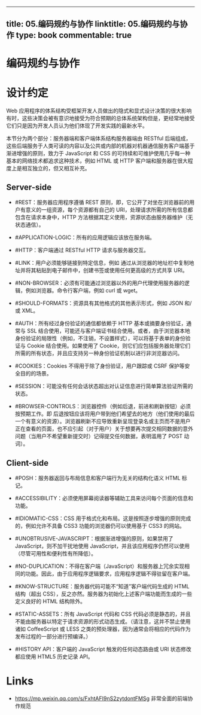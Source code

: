 
---
title: 05.编码规约与协作
linktitle: 05.编码规约与协作
type: book
commentable: true
---

# 编码规约与协作

# 设计约定

Web 应用程序的体系结构受框架开发人员做出的隐式和显式设计决策的很大影响有时，这些决策会被有意识地接受为符合预期的总体系统架构但是，更经常地接受它们只是因为开发人员认为他们体现了开发实践的最新水平。

本节分为两个部分：服务器端和客户端体系结构服务器端由 RESTful 后端组成，这些后端服务于人类可读的内容以及公共或内部的机器对机器通信服务客户端基于渐进增强的原则，致力于 JavaScript 和 CSS 的可持续和可维护使用几乎每一种基本的网络技术都追求这种技术，例如 HTML 或 HTTP 客户端和服务器在很大程度上是相互独立的，但又相互补充。

## Server-side

- #REST：服务器应用程序遵循 REST 原则，即，它公开了对坐在浏览器前的用户有意义的一组资源，每个资源都有自己的 URI，处理请求所需的所有信息都包含在请求本身中，HTTP 方法根据其定义使用，资源状态由服务器维护（无状态通信）。

- #APPLICATION-LOGIC：所有的应用逻辑应该放在服务端。

- #HTTP：客户端通过 RESTful HTTP 请求与服务器交互。

- #LINK：用户必须能够链接到特定信息，例如 通过从浏览器的地址栏中复制地址并将其粘贴到电子邮件中，创建书签或使用任何更高级的方式共享 URI。

- #NON-BROWSER：必须有可能通过浏览器以外的用户代理使用服务器的逻辑，例如浏览器。命令行客户端，例如 curl 或 wget。

- #SHOULD-FORMATS：资源具有其他格式的其他表示形式，例如 JSON 和/或 XML。

- #AUTH：所有经过身份验证的通信都依赖于 HTTP 基本或摘要身份验证，通常与 SSL 结合使用，可能还与客户端证书结合使用。或者，由于浏览器本地身份验证的局限性（例如，不注销，不设置样式），可以将基于表单的身份验证与 Cookie 结合使用。如果使用了 Cookie，则它们应包括服务器处理它们所需的所有状态，并且应支持另一种身份验证机制以进行非浏览器访问。

- #COOKIES：Cookies 不得用于除了身份验证，用户跟踪或 CSRF 保护等安全目的的场景。

- #SESSION：可能没有任何会话状态超出对认证信息进行简单算法验证所需的状态。

- #BROWSER-CONTROLS：浏览器控件（例如后退，前进和刷新按钮）必须按预期工作。即 后退按钮应该将用户带到他们希望去的地方（他们使用的最后一个有意义的资源）。浏览器刷新不应导致重新呈现登录名或主页而不是用户正在查看的页面，也不应引起（对于用户）关于想要再次提交相同数据的意外问题（当用户不希望重新提交时）记得提交任何数据，表明滥用了 POST 动词）。

## Client-side

- #POSH：服务器返回与布局信息和客户端行为无关的结构化语义 HTML 标记。

- #ACCESSIBILITY：必须使用屏幕阅读器等辅助工具来访问每个页面的信息和功能。

- #IDIOMATIC-CSS：CSS 用于格式化和布局。这是按照逐步增强的原则完成的，例如允许不具备 CSS3 功能的浏览器仍可以使用基于 CSS3 的网站。

- #UNOBTRUSIVE-JAVASCRIPT：根据渐进增强的原则，如果禁用了 JavaScript，则不加干扰地使用 JavaScript，并且该应用程序仍然可以使用（尽管可用性和便利性有所降低）。

- #NO-DUPLICATION：不得在客户端（JavaScript）和服务器上冗余实现相同的功能。因此，由于应用程序逻辑要求，应用程序逻辑不得驻留在客户端。

- #KNOW-STRUCTURE：服务器代码可能不“知道”客户端代码生成的 HTML 结构（超出 CSS），反之亦然。服务器为初始化上述客户端功能而生成的一些定义良好的 HTML 结构除外。

- #STATIC-ASSETS：所有 JavaScript 代码和 CSS 代码必须是静态的，并且不能由服务器以特定于请求资源的形式动态生成。（请注意，这并不禁止使用诸如 CoffeeScript 或 LESS 之类的预处理器，因为通常会将相应的代码作为发布过程的一部分进行预编译。）

- #HISTORY API：客户端的 JavaScript 触发的任何动态路由或 URI 状态修改都应使用 HTML5 历史记录 API。

# Links

- https://mp.weixin.qq.com/s/FxhtAFI9nS2zytdontFMSg 非常全面的前端协作规范

    